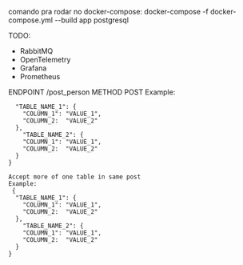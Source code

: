 comando pra rodar no docker-compose: docker-compose -f docker-compose.yml --build app postgresql

TODO:

- RabbitMQ
- OpenTelemetry
- Grafana
- Prometheus

ENDPOINT /post_person METHOD POST
Example:
  ```{
    "TABLE_NAME_1": {
      "COLUMN_1": "VALUE_1",
      "COLUMN_2:  "VALUE_2"
    },
      "TABLE_NAME_2": {
      "COLUMN_1": "VALUE_1",
      "COLUMN_2:  "VALUE_2"
    }
  }
 
 Accept more of one table in same post
 Example:
   {
    "TABLE_NAME_1": {
      "COLUMN_1": "VALUE_1",
      "COLUMN_2:  "VALUE_2"
    },
      "TABLE_NAME_2": {
      "COLUMN_1": "VALUE_1",
      "COLUMN_2:  "VALUE_2"
    }
  }
```